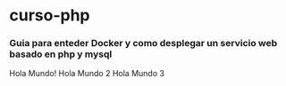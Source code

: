 # curso-php
### Guia para enteder Docker y como desplegar un servicio web basado en php y mysql

Hola Mundo!
Hola Mundo 2
Hola Mundo 3

